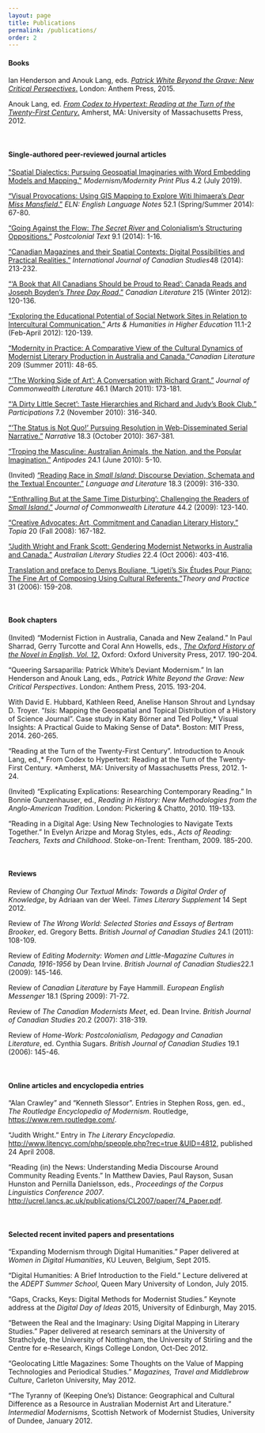 ```yaml
---
layout: page
title: Publications
permalink: /publications/
order: 2
---
```

#### **Books**

Ian Henderson and Anouk Lang, eds. [*Patrick White Beyond the Grave: New Critical Perspectives*.](http://www.anthempress.com/patrick-white-beyond-the-grave) London: Anthem Press, 2015.

Anouk Lang, ed. [*From Codex to Hypertext: Reading at the Turn of the Twenty-First Century*.](http://www.umass.edu/umpress/title/codex-hypertext) Amherst, MA: University of Massachusetts Press, 2012.

 <br />

#### **Single-authored peer-reviewed journal articles**

["Spatial Dialectics: Pursuing Geospatial Imaginaries with Word Embedding Models and Mapping."](https://modernismmodernity.org/forums/posts/spatial-dialectics) *Modernism/Modernity Print Plus* 4.2 (July 2019). 

[“Visual Provocations: Using GIS Mapping to Explore Witi Ihimaera’s *Dear Miss Mansfield*.”](http://eds.b.ebscohost.com.ezproxy.is.ed.ac.uk/ehost/detail/detail?vid=2&sid=4db81fa4-bda5-496b-9bab-337c7f6a6ade%40sessionmgr112&hid=127&bdata=JnNpdGU9ZWhvc3QtbGl2ZQ%3d%3d#db=hlh&AN=99015010) *ELN: English Language Notes* 52.1 (Spring/Summer 2014): 67-80.

[“Going Against the Flow: *The Secret River* and Colonialism’s Structuring Oppositions.”](http://postcolonial.org/index.php/pct/article/viewFile/1670/1679) *Postcolonial Text* 9.1 (2014): 1-16.

[“Canadian Magazines and their Spatial Contexts: Digital Possibilities and Practical Realities.”](http://utpjournals.metapress.com/content/u7p4547288310155/?p=70186e0c6b1241958bdb90ba04d94392&pi=11) *International Journal of Canadian Studies*48 (2014): 213-232.

[“‘A Book that All Canadians Should be Proud to Read’: Canada Reads and Joseph Boyden’s *Three Day Road*.”](http://connection.ebscohost.com/c/articles/88132246/book-that-all-canadians-should-be-proud-read-canada-reads-joseph-boydens-three-day-road) *Canadian Literature* 215 (Winter 2012): 120-136.

[“Exploring the Educational Potential of Social Network Sites in Relation to Intercultural Communication.”](http://ahh.sagepub.com/content/early/2011/06/21/1474022210394141.abstract) *Arts & Humanities in Higher Education* 11.1-2 (Feb-April 2012): 120-139.

[“Modernity in Practice: A Comparative View of the Cultural Dynamics of Modernist Literary Production in Australia and Canada.”](http://canlit.ca/issues/209)*Canadian Literature* 209 (Summer 2011): 48-65.

[“‘The Working Side of Art’: A Conversation with Richard Grant.”](http://jcl.sagepub.com/content/46/1/173.abstract) *Journal of Commonwealth Literature* 46.1 (March 2011): 173-181.

[“‘A Dirty Little Secret’: Taste Hierarchies and Richard and Judy’s Book Club.”](http://www.participations.org/Volume%207/Issue%202/PDF/lang.pdf) *Participations* 7.2 (November 2010): 316-340.

[“‘The Status is Not Quo!’ Pursuing Resolution in Web-Disseminated Serial Narrative.”](http://muse.jhu.edu/journals/narrative/summary/v018/18.3.lang.html) *Narrative* 18.3 (October 2010): 367-381.

[“Troping the Masculine: Australian Animals, the Nation, and the Popular Imagination.”](http://gateway.proquest.com/openurl?ctx_ver=Z39.88-2003&xri:pqil:res_ver=0.2&res_id=xri:lion&rft_id=xri:lion:ft:mla:R04353925:0) *Antipodes* 24.1 (June 2010): 5-10.

(Invited) [“Reading Race in *Small Island*: Discourse Deviation, Schemata and the Textual Encounter.”](http://lal.sagepub.com/content/18/3/316.abstract) *Language and Literature* 18.3 (2009): 316-330.

[“‘Enthralling But at the Same Time Disturbing’: Challenging the Readers of *Small Island*.”](http://jcl.sagepub.com/content/44/2/123.abstract) *Journal of Commonwealth Literature* 44.2 (2009): 123-140.

[“Creative Advocates: Art, Commitment and Canadian Literary History.”](https://pi.library.yorku.ca/ojs/index.php/topia/article/viewFile/22885/28298) *Topia* 20 (Fall 2008): 167-182.

[“Judith Wright and Frank Scott: Gendering Modernist Networks in Australia and Canada.”](http://search.informit.com.au/documentSummary;dn=325591946978952;res=IELLCC) *Australian Literary Studies* 22.4 (Oct 2006): 403-416.

[Translation and preface to Denys Bouliane, “Ligeti’s Six Études Pour Piano: The Fine Art of Composing Using Cultural Referents.”](http://www.ithaca.edu/music/mtsnys/T&P/vol31.html)*Theory and Practice* 31 (2006): 159-208.

 <br />

#### **Book chapters**

(Invited) “Modernist Fiction in Australia, Canada and New Zealand.” In Paul Sharrad, Gerry Turcotte and Coral Ann Howells, eds., [*The Oxford History of the Novel in English, Vol. 12*.](https://global.oup.com/academic/product/the-oxford-history-of-the-novel-in-english-9780199679775?cc=fr&lang=en&) Oxford: Oxford University Press, 2017. 190-204. 

“Queering Sarsaparilla: Patrick White’s Deviant Modernism.” In Ian Henderson and Anouk Lang, eds., *Patrick White Beyond the Grave: New Critical Perspectives*. London: Anthem Press, 2015. 193-204.

With David E. Hubbard, Kathleen Reed, Anelise Hanson Shrout and Lyndsay D. Troyer. “*Isis*: Mapping the Geospatial and Topical Distribution of a History of Science Journal”. Case study in Katy Börner and Ted Polley,* Visual Insights: A Practical Guide to Making Sense of Data*. Boston: MIT Press, 2014. 260-265.

“Reading at the Turn of the Twenty-First Century”. Introduction to Anouk Lang, ed.,* From Codex to Hypertext: Reading at the Turn of the Twenty-First Century. *Amherst, MA: University of Massachusetts Press, 2012. 1-24.

(Invited) “Explicating Explications: Researching Contemporary Reading.” In Bonnie Gunzenhauser, ed., *Reading in History: New Methodologies from the Anglo-American Tradition*. London: Pickering & Chatto, 2010. 119-133.

“Reading in a Digital Age: Using New Technologies to Navigate Texts Together.” In Evelyn Arizpe and Morag Styles, eds., *Acts of Reading: Teachers, Texts and Childhood*. Stoke-on-Trent: Trentham, 2009. 185-200.

 <br />

#### **Reviews**

Review of *Changing Our Textual Minds: Towards a Digital Order of Knowledge*, by Adriaan van der Weel. *Times Literary Supplement* 14 Sept 2012.

Review of *The Wrong World: Selected Stories and Essays of Bertram Brooker*, ed. Gregory Betts. *British Journal of Canadian Studies* 24.1 (2011): 108-109.

Review of *Editing Modernity: Women and Little-Magazine Cultures in Canada, 1916-1956* by Dean Irvine. *British Journal of Canadian Studies*22.1 (2009): 145-146.

Review of *Canadian Literature* by Faye Hammill. *European English Messenger* 18.1 (Spring 2009): 71-72.

Review of *The Canadian Modernists Meet*, ed. Dean Irvine. *British Journal of Canadian Studies* 20.2 (2007): 318-319.

Review of *Home-Work: Postcolonialism, Pedagogy and Canadian Literature*, ed. Cynthia Sugars. *British Journal of Canadian Studies* 19.1 (2006): 145-46.

 <br />

#### **Online articles and encyclopedia entries**

“Alan Crawley” and “Kenneth Slessor”. Entries in Stephen Ross, gen. ed., *The Routledge Encyclopedia of Modernism*. Routledge, <https://www.rem.routledge.com/>.

“Judith Wright.” Entry in *The Literary Encyclopedia*. [http://www.litencyc.com/php/speople.php?rec=true &UID=4812](http://www.litencyc.com/php/speople.php?rec=true%20&UID=4812), published 24 April 2008.

“Reading (in) the News: Understanding Media Discourse Around Community Reading Events.” In Matthew Davies, Paul Rayson, Susan Hunston and Pernilla Danielsson, eds., *Proceedings of the Corpus Linguistics Conference 2007*. <http://ucrel.lancs.ac.uk/publications/CL2007/paper/74_Paper.pdf>.

 <br />

#### **Selected recent invited papers and presentations**

“Expanding Modernism through Digital Humanities.” Paper delivered at *Women in Digital Humanities*, KU Leuven, Belgium, Sept 2015.

“Digital Humanities: A Brief Introduction to the Field.” Lecture delivered at the *ADEPT Summer School*, Queen Mary University of London, July 2015.

“Gaps, Cracks, Keys: Digital Methods for Modernist Studies.” Keynote address at the *Digital Day of Ideas* 2015, University of Edinburgh, May 2015.

“Between the Real and the Imaginary: Using Digital Mapping in Literary Studies.” Paper delivered at research seminars at the University of Strathclyde, the University of Nottingham, the University of Stirling and the Centre for e-Research, Kings College London, Oct-Dec 2012.

“Geolocating Little Magazines: Some Thoughts on the Value of Mapping Technologies and Periodical Studies.” *Magazines, Travel and Middlebrow Culture*, Carleton University, May 2012.

“The Tyranny of (Keeping One’s) Distance: Geographical and Cultural Difference as a Resource in Australian Modernist Art and Literature.” *Intermedial Modernisms*, Scottish Network of Modernist Studies, University of Dundee, January 2012.
